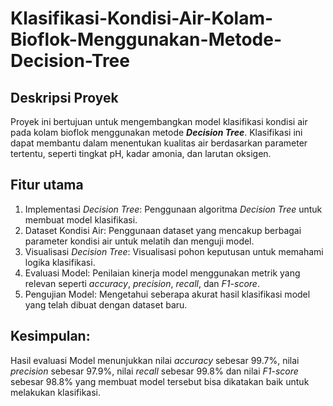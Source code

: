 # Klasifikasi-Kondisi-Air-Kolam-Bioflok-Menggunakan-Metode-Decision-Tree

## Deskripsi Proyek
Proyek ini bertujuan untuk mengembangkan model klasifikasi kondisi air pada kolam bioflok menggunakan metode ***Decision Tree***. Klasifikasi ini dapat membantu dalam menentukan kualitas air berdasarkan parameter tertentu, seperti tingkat pH, kadar amonia, dan larutan oksigen.

## Fitur utama
1. Implementasi *Decision Tree*: Penggunaan algoritma *Decision Tree* untuk membuat model klasifikasi.
2. Dataset Kondisi Air: Penggunaan dataset yang mencakup berbagai parameter kondisi air untuk melatih dan menguji model.
3. Visualisasi *Decision Tree*: Visualisasi pohon keputusan untuk memahami logika klasifikasi.
4. Evaluasi Model: Penilaian kinerja model menggunakan metrik yang relevan seperti *accuracy*, *precision*, *recall*, dan *F1-score*.
5. Pengujian Model: Mengetahui seberapa akurat hasil klasifikasi model yang telah dibuat dengan dataset baru.

## Kesimpulan:
Hasil evaluasi Model menunjukkan nilai *accuracy* sebesar 99.7%, nilai *precision* sebesar 97.9%, nilai *recall* sebesar 99.8% dan nilai *F1-score* sebesar 98.8% yang membuat model tersebut bisa dikatakan baik untuk melakukan klasifikasi.


